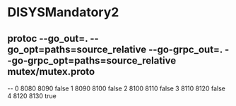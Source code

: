 # DISYSMandatory2

## protoc --go_out=. --go_opt=paths=source_relative --go-grpc_out=. --go-grpc_opt=paths=source_relative mutex/mutex.proto

--
0 8080 8090 false
1 8090 8100 false
2 8100 8110 false
3 8110 8120 false
4 8120 8130 true
